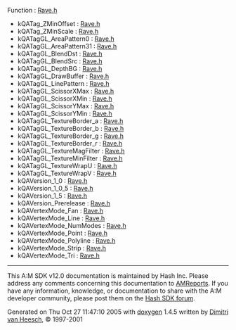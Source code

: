 Function : <a href="Rave_8h.md#9e1b169f70a8ee087bd3bb218d59bf4d6e704519455128ca27591e25dc61b173" class="el">Rave.h</a>
- kQATag_ZMinOffset : <a href="Rave_8h.md#2beafd34351cfbd5cdd4527bc901972696673ce159b9845bbc1dcf5a2c6e9393" class="el">Rave.h</a>
- kQATag_ZMinScale : <a href="Rave_8h.md#2beafd34351cfbd5cdd4527bc901972610b3c656a7deb9d0ea3e468335678c77" class="el">Rave.h</a>
- kQATagGL_AreaPattern0 : <a href="Rave_8h.md#9e1b169f70a8ee087bd3bb218d59bf4d02ec0e55af2e532f58d3170d93edfcc0" class="el">Rave.h</a>
- kQATagGL_AreaPattern31 : <a href="Rave_8h.md#9e1b169f70a8ee087bd3bb218d59bf4dc030e0a0d1f4f29b268ddc1da581a9d4" class="el">Rave.h</a>
- kQATagGL_BlendDst : <a href="Rave_8h.md#9e1b169f70a8ee087bd3bb218d59bf4dc6cae9cfe77069cb85aa791da4eeed41" class="el">Rave.h</a>
- kQATagGL_BlendSrc : <a href="Rave_8h.md#9e1b169f70a8ee087bd3bb218d59bf4d2f2344270d811027252657d40f125a87" class="el">Rave.h</a>
- kQATagGL_DepthBG : <a href="Rave_8h.md#2beafd34351cfbd5cdd4527bc90197266f1c93f12d287573d22ec8b1873c60ba" class="el">Rave.h</a>
- kQATagGL_DrawBuffer : <a href="Rave_8h.md#9e1b169f70a8ee087bd3bb218d59bf4dae7cb96ef7878e0d2e3c44935acb962f" class="el">Rave.h</a>
- kQATagGL_LinePattern : <a href="Rave_8h.md#9e1b169f70a8ee087bd3bb218d59bf4df44189f13dc55dd635e3f23787012790" class="el">Rave.h</a>
- kQATagGL_ScissorXMax : <a href="Rave_8h.md#9e1b169f70a8ee087bd3bb218d59bf4db5fc581f3e25831378485382cb98a1da" class="el">Rave.h</a>
- kQATagGL_ScissorXMin : <a href="Rave_8h.md#9e1b169f70a8ee087bd3bb218d59bf4d1ca31176cadf6952f4a20ffacd67d668" class="el">Rave.h</a>
- kQATagGL_ScissorYMax : <a href="Rave_8h.md#9e1b169f70a8ee087bd3bb218d59bf4dcd0f57633b3f75c6b6b9eb2b0d333244" class="el">Rave.h</a>
- kQATagGL_ScissorYMin : <a href="Rave_8h.md#9e1b169f70a8ee087bd3bb218d59bf4d0726d8df076e03a515e61aba551b639e" class="el">Rave.h</a>
- kQATagGL_TextureBorder_a : <a href="Rave_8h.md#2beafd34351cfbd5cdd4527bc9019726f5196c9bc12b2884a5fd98d71a79f508" class="el">Rave.h</a>
- kQATagGL_TextureBorder_b : <a href="Rave_8h.md#2beafd34351cfbd5cdd4527bc901972694d32b8f93c1cf5c6de58f46420b190a" class="el">Rave.h</a>
- kQATagGL_TextureBorder_g : <a href="Rave_8h.md#2beafd34351cfbd5cdd4527bc9019726de7ee17bd3f1ad603e926649c1f8ae7b" class="el">Rave.h</a>
- kQATagGL_TextureBorder_r : <a href="Rave_8h.md#2beafd34351cfbd5cdd4527bc901972616c425725d2555ac19c055a63f3abbbd" class="el">Rave.h</a>
- kQATagGL_TextureMagFilter : <a href="Rave_8h.md#9e1b169f70a8ee087bd3bb218d59bf4d76d99cc9292c970e7f5d99125935b7a5" class="el">Rave.h</a>
- kQATagGL_TextureMinFilter : <a href="Rave_8h.md#9e1b169f70a8ee087bd3bb218d59bf4d421665b1326a63d4c11e1fa41d17ad2f" class="el">Rave.h</a>
- kQATagGL_TextureWrapU : <a href="Rave_8h.md#9e1b169f70a8ee087bd3bb218d59bf4d81da8ff5e474b3435d3eadda48566649" class="el">Rave.h</a>
- kQATagGL_TextureWrapV : <a href="Rave_8h.md#9e1b169f70a8ee087bd3bb218d59bf4dcedc21672325902e3e24dfe74fb6e763" class="el">Rave.h</a>
- kQAVersion_1_0 : <a href="Rave_8h.md#d73b82c928c7a4d6eaf2b7f4ddd0d8a01fb457a30f4d8d7c28034ecd49bd57a9" class="el">Rave.h</a>
- kQAVersion_1_0_5 : <a href="Rave_8h.md#d73b82c928c7a4d6eaf2b7f4ddd0d8a00ffe0ae72c2c71b97f5c9c0b2adcdf3b" class="el">Rave.h</a>
- kQAVersion_1_5 : <a href="Rave_8h.md#d73b82c928c7a4d6eaf2b7f4ddd0d8a0bf373bcde02304cf592825a73b5c1015" class="el">Rave.h</a>
- kQAVersion_Prerelease : <a href="Rave_8h.md#d73b82c928c7a4d6eaf2b7f4ddd0d8a05caec6a8bac22921b6c0f7202931435b" class="el">Rave.h</a>
- kQAVertexMode_Fan : <a href="Rave_8h.md#3720fb6190a2015baa1feb54efb798fcdd3327eaf4ddf10252825606c963cf0d" class="el">Rave.h</a>
- kQAVertexMode_Line : <a href="Rave_8h.md#3720fb6190a2015baa1feb54efb798fc581dd1a9622895ba00ff65f3790c44ec" class="el">Rave.h</a>
- kQAVertexMode_NumModes : <a href="Rave_8h.md#3720fb6190a2015baa1feb54efb798fc87d1e327d68612d8dd27e4f1cf47b8ad" class="el">Rave.h</a>
- kQAVertexMode_Point : <a href="Rave_8h.md#3720fb6190a2015baa1feb54efb798fc6185c7f56898b7117e3dcc3c1bb61b56" class="el">Rave.h</a>
- kQAVertexMode_Polyline : <a href="Rave_8h.md#3720fb6190a2015baa1feb54efb798fc2e8b390abd5c669453c6027be8b18f09" class="el">Rave.h</a>
- kQAVertexMode_Strip : <a href="Rave_8h.md#3720fb6190a2015baa1feb54efb798fc6e8aa86beed462b5b8168c955787fbe4" class="el">Rave.h</a>
- kQAVertexMode_Tri : <a href="Rave_8h.md#3720fb6190a2015baa1feb54efb798fc2f916c80751d306e1e080befebab0045" class="el">Rave.h</a>

------------------------------------------------------------------------

<span class="small">This A:M SDK v12.0 documentation is maintained by Hash Inc. Please address any comments concerning this documentation to [AMReports](http://www.hash.com/reports). If you have any information, knowledge, or documentation to share with the A:M developer community, please post them on the [Hash SDK forum](http://www.hash.com/forums/index.php?showforum=11).</span>

Generated on Thu Oct 27 11:47:10 2005 with [<span class="image placeholder" original-image-src="doxygen.png" original-image-title="" height="45" width="100" align="middle" border="0">doxygen</span>](http://www.doxygen.org/index.html) 1.4.5 written by [Dimitri van Heesch](mailto:dimitri@stack.nl), © 1997-2001

